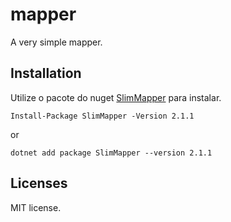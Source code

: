 # mapper

A very simple mapper.

## Installation

Utilize o pacote do nuget [SlimMapper](https://www.nuget.org/packages/SlimMapper/) para instalar.

```nuget
Install-Package SlimMapper -Version 2.1.1
```
or
```nuget
dotnet add package SlimMapper --version 2.1.1
```

## Licenses

MIT license.
